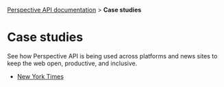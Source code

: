 [Perspective API documentation](../README.md) > **Case studies**

# Case studies

See how Perspective API is being used across platforms and news sites to keep the web open, productive, and inclusive.

+ [New York Times](nyt.md)

